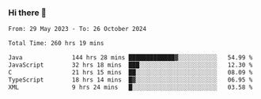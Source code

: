 ### Hi there 👋

<!--START_SECTION:waka-->

```txt
From: 29 May 2023 - To: 26 October 2024

Total Time: 260 hrs 19 mins

Java              144 hrs 28 mins █████████████▓░░░░░░░░░░░   54.99 %
JavaScript        32 hrs 18 mins  ███░░░░░░░░░░░░░░░░░░░░░░   12.30 %
C                 21 hrs 15 mins  ██░░░░░░░░░░░░░░░░░░░░░░░   08.09 %
TypeScript        18 hrs 14 mins  █▓░░░░░░░░░░░░░░░░░░░░░░░   06.95 %
XML               9 hrs 24 mins   █░░░░░░░░░░░░░░░░░░░░░░░░   03.58 %
```

<!--END_SECTION:waka-->
<!--
**the-beef-calculator/the-beef-calculator** is a ✨ _special_ ✨ repository because its `README.md` (this file) appears on your GitHub profile.

Here are some ideas to get you started:

- 🔭 I’m currently working on ...
- 🌱 I’m currently learning ...
- 👯 I’m looking to collaborate on ...
- 🤔 I’m looking for help with ...
- 💬 Ask me about ...
- 📫 How to reach me: ...
- 😄 Pronouns: ...
- ⚡ Fun fact: ...
-->

